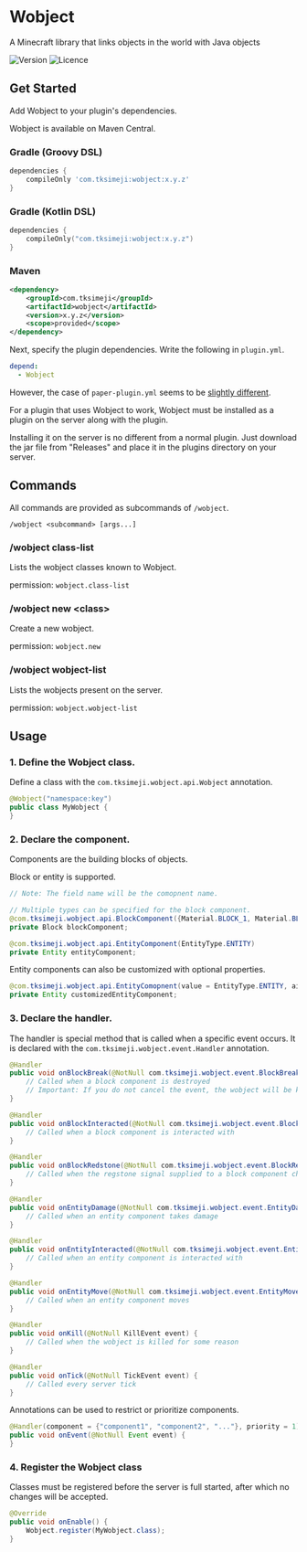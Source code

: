 # Wobject

A Minecraft library that links objects in the world with Java objects

![Version](https://img.shields.io/badge/version-0.2.0_dev-blue?style=flat-square)
![Licence](https://img.shields.io/badge/licence-MIT-red?style=flat-square)

## Get Started

Add Wobject to your plugin's dependencies.

Wobject is available on Maven Central.

### Gradle (Groovy DSL)
```groovy
dependencies {
    compileOnly 'com.tksimeji:wobject:x.y.z'
}
```

### Gradle (Kotlin DSL)
```kotlin
dependencies {
    compileOnly("com.tksimeji:wobject:x.y.z")
}
```

### Maven

```xml
<dependency>
    <groupId>com.tksimeji</groupId>
    <artifactId>wobject</artifactId>
    <version>x.y.z</version>
    <scope>provided</scope>
</dependency>
```

Next, specify the plugin dependencies.
Write the following in `plugin.yml`.

```yaml
depend:
  - Wobject
```

However, the case of `paper-plugin.yml` seems to
be [slightly different](https://docs.papermc.io/paper/dev/getting-started/paper-plugins).

For a plugin that uses Wobject to work, Wobject must be installed as a plugin on the server along with the plugin.

Installing it on the server is no different from a normal plugin.
Just download the jar file from "Releases" and place it in the plugins directory on your server.

## Commands

All commands are provided as subcommands of `/wobject`.

```
/wobject <subcommand> [args...]
```

### /wobject class-list

Lists the wobject classes known to Wobject.

permission: `wobject.class-list`

### /wobject new <class\>

Create a new wobject.

permission: `wobject.new`

### /wobject wobject-list

Lists the wobjects present on the server.

permission: `wobject.wobject-list`


## Usage

### 1. Define the Wobject class.

Define a class with the `com.tksimeji.wobject.api.Wobject` annotation.

```java
@Wobject("namespace:key")
public class MyWobject {
}
```

### 2. Declare the component.

Components are the building blocks of objects.

Block or entity is supported.

```java
// Note: The field name will be the comopnent name.

// Multiple types can be specified for the block component.
@com.tksimeji.wobject.api.BlockComponent({Material.BLOCK_1, Material.BLOCK_2})
private Block blockComponent;

@com.tksimeji.wobject.api.EntityComponent(EntityType.ENTITY)
private Entity entityComponent;
```

Entity components can also be customized with optional properties.

```java
@com.tksimeji.wobject.api.EntityComopnent(value = EntityType.ENTITY, ai = true, collidable = true, gravity = true, silent = false)
private Entity customizedEntityComponent;
```

### 3. Declare the handler.

The handler is special method that is called when a specific event occurs.
It is declared with the `com.tksimeji.wobject.event.Handler` annotation.

```java
@Handler
public void onBlockBreak(@NotNull com.tksimeji.wobject.event.BlockBreakEvent event) {
    // Called when a block component is destroyed
    // Important: If you do not cancel the event, the wobject will be killed
}

@Handler
public void onBlockInteracted(@NotNull com.tksimeji.wobject.event.BlockInteractedEvent event) {
    // Called when a block component is interacted with
}

@Handler
public void onBlockRedstone(@NotNull com.tksimeji.wobject.event.BlockRedstoneEvent event) {
    // Called when the regstone signal supplied to a block component changes
}

@Handler
public void onEntityDamage(@NotNull com.tksimeji.wobject.event.EntityDamageEvent event) {
    // Called when an entity component takes damage
}

@Handler
public void onEntityInteracted(@NotNull com.tksimeji.wobject.event.EntityInteractedEvent event) {
    // Called when an entity component is interacted with
}

@Handler
public void onEntityMove(@NotNull com.tksimeji.wobject.event.EntityMoveEvent event) {
    // Called when an entity component moves
}

@Handler
public void onKill(@NotNull KillEvent event) {
    // Called when the wobject is killed for some reason
}

@Handler
public void onTick(@NotNull TickEvent event) {
    // Called every server tick
}
```

Annotations can be used to restrict or prioritize components.

```java
@Handler(component = {"component1", "component2", "..."}, priority = 1)
public void onEvent(@NotNull Event event) {
}
```

### 4. Register the Wobject class

Classes must be registered before the server is full started, 
after which no changes will be accepted.

```java
@Override
public void onEnable() {
    Wobject.register(MyWobject.class);
}
```
